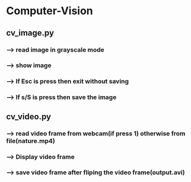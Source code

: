 # Computer-Vision


## cv_image.py

### --> read image in grayscale mode
### --> show image
### --> If Esc is press then exit without saving
### --> If s/S is press then save the image




## cv_video.py

### --> read video frame from webcam(if press 1) otherwise from file(nature.mp4)
### --> Display video frame
### --> save video frame after fliping the video frame(output.avi)
